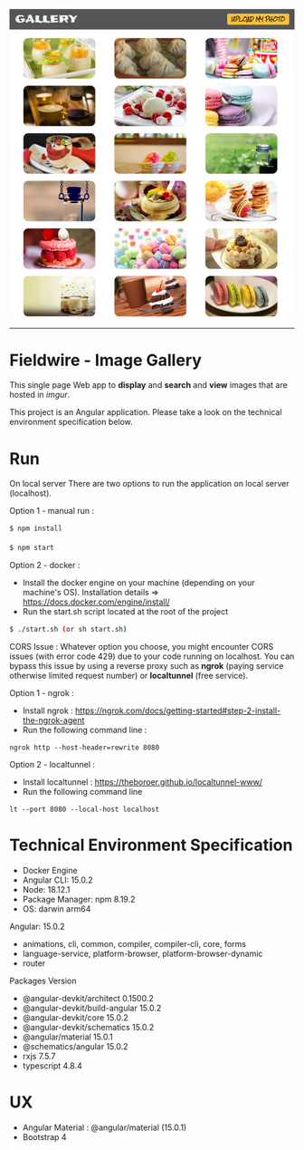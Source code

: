![](https://github.com/EmmmaG/readme-pics/blob/master/3.png)
<hr />

# Fieldwire - Image Gallery

This single page Web app to **display** and **search** and **view** images that are hosted in _imgur_.

This project is an Angular application. 
Please take a look on the technical environment specification below. 


# Run
On local server 
There are two options to run the application on local server (localhost).

Option 1 - manual run :

```sh
$ npm install 

$ npm start
```


Option 2 - docker :

- Install the docker engine on your machine (depending on your machine's OS). Installation details => https://docs.docker.com/engine/install/
- Run the start.sh script located at the root of the project
```sh
$ ./start.sh (or sh start.sh)
```

CORS Issue :
Whatever option you choose, you might encounter CORS issues (with error code 429) due to your code running on localhost. 
You can bypass this issue by using a reverse proxy such as **ngrok** (paying service otherwise limited request number) or **localtunnel** (free service).

Option 1 - ngrok :
- Install ngrok : https://ngrok.com/docs/getting-started#step-2-install-the-ngrok-agent
- Run the following command line :
```
ngrok http --host-header=rewrite 8080
```

Option 2 - localtunnel :
- Install localtunnel : https://theboroer.github.io/localtunnel-www/
- Run the following command line
```
lt --port 8080 --local-host localhost
```

# Technical Environment Specification
- Docker Engine
- Angular CLI: 15.0.2
- Node: 18.12.1
-  Package Manager: npm 8.19.2
- OS: darwin arm64

Angular: 15.0.2
- animations, cli, common, compiler, compiler-cli, core, forms
- language-service, platform-browser, platform-browser-dynamic
- router

Packages Version

- @angular-devkit/architect       0.1500.2
- @angular-devkit/build-angular   15.0.2
- @angular-devkit/core            15.0.2
- @angular-devkit/schematics      15.0.2
- @angular/material               15.0.1
- @schematics/angular             15.0.2
- rxjs                            7.5.7
- typescript                      4.8.4

# UX 
- Angular Material : @angular/material (15.0.1)
- Bootstrap 4
